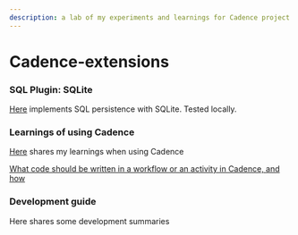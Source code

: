 ```yaml
---
description: a lab of my experiments and learnings for Cadence project
---
```


# Cadence-extensions

### **SQL Plugin: SQLite**

[Here](https://github.com/longquanzheng/cadence-extensions/tree/master/cadence-sqlite) implements SQL persistence with SQLite. Tested locally.

### Learnings of using Cadence

[Here](https://github.com/longquanzheng/cadence-extensions/tree/master/learnings) shares my learnings when using Cadence

[What code should be written in a workflow or an activity in Cadence, and how](learnings/what-should-be-in-a-workflow-or-an-activity-in-cadence.md)

### Development guide

Here shares some development summaries

